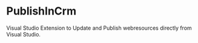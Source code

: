 # PublishInCrm
Visual Studio Extension to Update and Publish webresources directly from Visual Studio.
